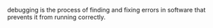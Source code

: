 debugging is the process of finding and fixing errors in software that prevents it from running correctly.
